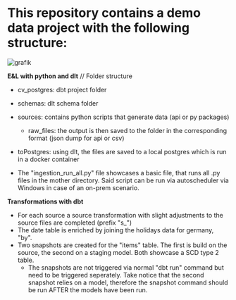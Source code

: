 # This repository contains a demo data project with the following structure:

![grafik](https://github.com/user-attachments/assets/5f3c0627-8ae6-44cf-b8e3-96b9a12996fe)




**E&L with python and dlt** // Folder structure
- cv_postgres: dbt project folder
- schemas: dlt schema folder
- sources: contains python scripts that generate data (api or py packages)
  - raw_files: the output is then saved to the folder in the corresponding format (json dump for api or csv)
- toPostgres: using dlt, the files are saved to a local postgres which is run in a docker container
  
- The "ingestion_run_all.py" file showcases a basic file, that runs all .py files in the mother directory. Said script can be run via autoscheduler via Windows in case of an on-prem scenario.


**Transformations with dbt**
- For each source a source transformation with slight adjustments to the source files are completed (prefix "s_")
- The date table is enriched by joining the holidays data for germany, "by".
- Two snapshots are created for the "items" table. The first is build on the source, the second on a staging model. Both showcase a SCD type 2 table.
  - The snapshots are not triggered via normal "dbt run" command but need to be triggered seperately. Take notice that the second snapshot relies on a model, therefore the snapshot command should be run AFTER the models have been run.


